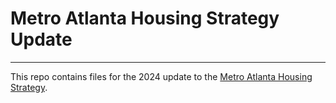 # Metro Atlanta Housing Strategy Update
<hr>

This repo contains files for the 2024 update to the [Metro Atlanta Housing Strategy](https://metroatlhousing.org/).